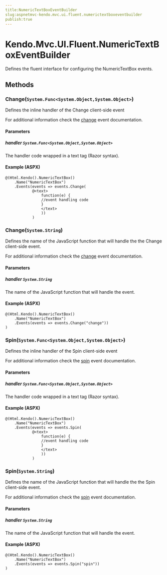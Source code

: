 ```yaml
---
title:NumericTextBoxEventBuilder
slug:aspnetmvc-kendo.mvc.ui.fluent.numerictextboxeventbuilder
publish:true
---
```


# Kendo.Mvc.UI.Fluent.NumericTextBoxEventBuilder
Defines the fluent interface for configuring the NumericTextBox events.



## Methods

### Change(`System.Func<System.Object,System.Object>`)
Defines the inline handler of the Change client-side event

For additional information check the [change](/api/web/numerictextbox#events-change) event documentation.


#### Parameters

##### handler `System.Func<System.Object,System.Object>`
The handler code wrapped in a text tag (Razor syntax).




#### Example (ASPX)
    @(Html.Kendo().NumericTextBox()
        .Name("NumericTextBox")
        .Events(events => events.Change(
                @<text>
                    function(e) {
                    //event handling code
                    }
                    </text>
                    ))
                )


### Change(`System.String`)
Defines the name of the JavaScript function that will handle the the Change client-side event.

For additional information check the [change](/api/web/numerictextbox#events-change) event documentation.


#### Parameters

##### handler `System.String`
The name of the JavaScript function that will handle the event.




#### Example (ASPX)
    @(Html.Kendo().NumericTextBox()
        .Name("NumericTextBox")
        .Events(events => events.Change("change"))
    )


### Spin(`System.Func<System.Object,System.Object>`)
Defines the inline handler of the Spin client-side event

For additional information check the [spin](/api/web/numerictextbox#events-spin) event documentation.


#### Parameters

##### handler `System.Func<System.Object,System.Object>`
The handler code wrapped in a text tag (Razor syntax).




#### Example (ASPX)
    @(Html.Kendo().NumericTextBox()
        .Name("NumericTextBox")
        .Events(events => events.Spin(
                @<text>
                    function(e) {
                    //event handling code
                    }
                    </text>
                    ))
                )


### Spin(`System.String`)
Defines the name of the JavaScript function that will handle the the Spin client-side event.

For additional information check the [spin](/api/web/numerictextbox#events-spin) event documentation.


#### Parameters

##### handler `System.String`
The name of the JavaScript function that will handle the event.




#### Example (ASPX)
    @(Html.Kendo().NumericTextBox()
        .Name("NumericTextBox")
        .Events(events => events.Spin("spin"))
    )



 
